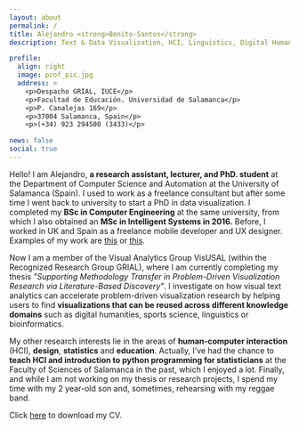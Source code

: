 ```yaml
---
layout: about
permalink: /
title: Alejandro <strong>Benito-Santos</strong> 
description: Text & Data Visualization, HCI, Linguistics, Digital Humanities

profile:
  align: right
  image: prof_pic.jpg
  address: >
    <p>Despacho GRIAL, IUCE</p>
    <p>Facultad de Educación. Universidad de Salamanca</p>
    <p>P. Canalejas 169</p>
    <p>37004 Salamanca, Spain</p>
    <p>(+34) 923 294500 (3433)</p>

news: false
social: true
---
```


Hello! I am Alejandro, **a research assistant, lecturer, and PhD. student** at the Department of Computer Science and Automation at the University of Salamanca (Spain). I used to work as a freelance
consultant but after some time I went back to university to start a PhD in data visualization. I completed my **BSc in Computer Engineering** at the same university, from which I also obtained an **MSc in
Intelligent Systems in 2016.** Before, I worked in UK and Spain as a freelance mobile developer and UX designer. Examples of my work are [this](https://twitter.com/pocketexplorers) or [this](https://apps.apple.com/us/app/lit-keyboard/id1029418831).

Now I am a member of the Visual Analytics Group VisUSAL (within the Recognized Research Group GRIAL), where I am currently completing my thesis *"Supporting Methodology Transfer in Problem-Driven Visualization Research via Literature-Based Discovery"*. I investigate on how visual text analytics can accelerate problem-driven visualization research by helping users to find **visualizations that can be reused across different knowledge domains** such as digital humanities, sports science, linguistics or bioinformatics. 

My other research interests lie in the areas of **human-computer interaction** (HCI), **design**, **statistics** and **education**. Actually, I’ve had the chance to **teach HCI and introduction to python programming for statisticians** at the Faculty of Sciences of Salamanca in the past, which I enjoyed a lot. Finally, and while I am not working on my thesis or research projects, I spend my time with my 2 year-old son and, sometimes, rehearsing with my reggae band.

Click [here](assets/pdf/alejandro_benito-santos_cv.pdf) to download my CV.

